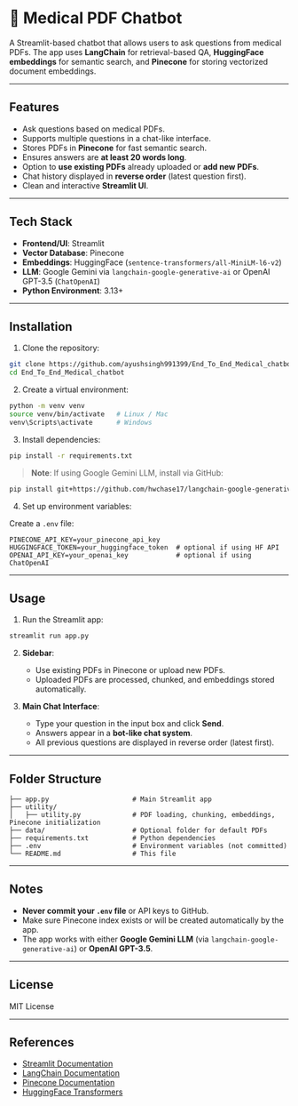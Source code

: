 # 📄 Medical PDF Chatbot

A Streamlit-based chatbot that allows users to ask questions from medical PDFs. The app uses **LangChain** for retrieval-based QA, **HuggingFace embeddings** for semantic search, and **Pinecone** for storing vectorized document embeddings.

---

## Features

- Ask questions based on medical PDFs.
- Supports multiple questions in a chat-like interface.
- Stores PDFs in **Pinecone** for fast semantic search.
- Ensures answers are **at least 20 words long**.
- Option to **use existing PDFs** already uploaded or **add new PDFs**.
- Chat history displayed in **reverse order** (latest question first).
- Clean and interactive **Streamlit UI**.

---

## Tech Stack

- **Frontend/UI**: Streamlit
- **Vector Database**: Pinecone
- **Embeddings**: HuggingFace (`sentence-transformers/all-MiniLM-l6-v2`)
- **LLM**: Google Gemini via `langchain-google-generative-ai` or OpenAI GPT-3.5 (`ChatOpenAI`)
- **Python Environment**: 3.13+

---

## Installation

1. Clone the repository:

```bash
git clone https://github.com/ayushsingh991399/End_To_End_Medical_chatbot.git
cd End_To_End_Medical_chatbot
```

2. Create a virtual environment:

```bash
python -m venv venv
source venv/bin/activate   # Linux / Mac
venv\Scripts\activate      # Windows
```

3. Install dependencies:

```bash
pip install -r requirements.txt
```

> **Note**: If using Google Gemini LLM, install via GitHub:

```bash
pip install git+https://github.com/hwchase17/langchain-google-generative-ai.git@main
```

4. Set up environment variables:

Create a `.env` file:

```
PINECONE_API_KEY=your_pinecone_api_key
HUGGINGFACE_TOKEN=your_huggingface_token  # optional if using HF API
OPENAI_API_KEY=your_openai_key            # optional if using ChatOpenAI
```

---

## Usage

1. Run the Streamlit app:

```bash
streamlit run app.py
```

2. **Sidebar**:
   - Use existing PDFs in Pinecone or upload new PDFs.
   - Uploaded PDFs are processed, chunked, and embeddings stored automatically.

3. **Main Chat Interface**:
   - Type your question in the input box and click **Send**.
   - Answers appear in a **bot-like chat system**.
   - All previous questions are displayed in reverse order (latest first).

---

## Folder Structure

```
├── app.py                     # Main Streamlit app
├── utility/
│   ├── utility.py             # PDF loading, chunking, embeddings, Pinecone initialization
├── data/                      # Optional folder for default PDFs
├── requirements.txt           # Python dependencies
├── .env                       # Environment variables (not committed)
└── README.md                  # This file
```

---

## Notes

- **Never commit your `.env` file** or API keys to GitHub.
- Make sure Pinecone index exists or will be created automatically by the app.
- The app works with either **Google Gemini LLM** (via `langchain-google-generative-ai`) or **OpenAI GPT-3.5**.

---

## License

MIT License

---

## References

- [Streamlit Documentation](https://docs.streamlit.io/)
- [LangChain Documentation](https://docs.langchain.com/)
- [Pinecone Documentation](https://docs.pinecone.io/)
- [HuggingFace Transformers](https://huggingface.co/docs/transformers/index)
